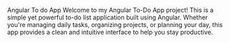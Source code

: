 Angular To do App
Welcome to my Angular To-Do App project! This is a simple yet powerful to-do list application built using Angular. Whether you're managing daily tasks, organizing projects, or planning your day, this app provides a clean and intuitive interface to help you stay productive.
